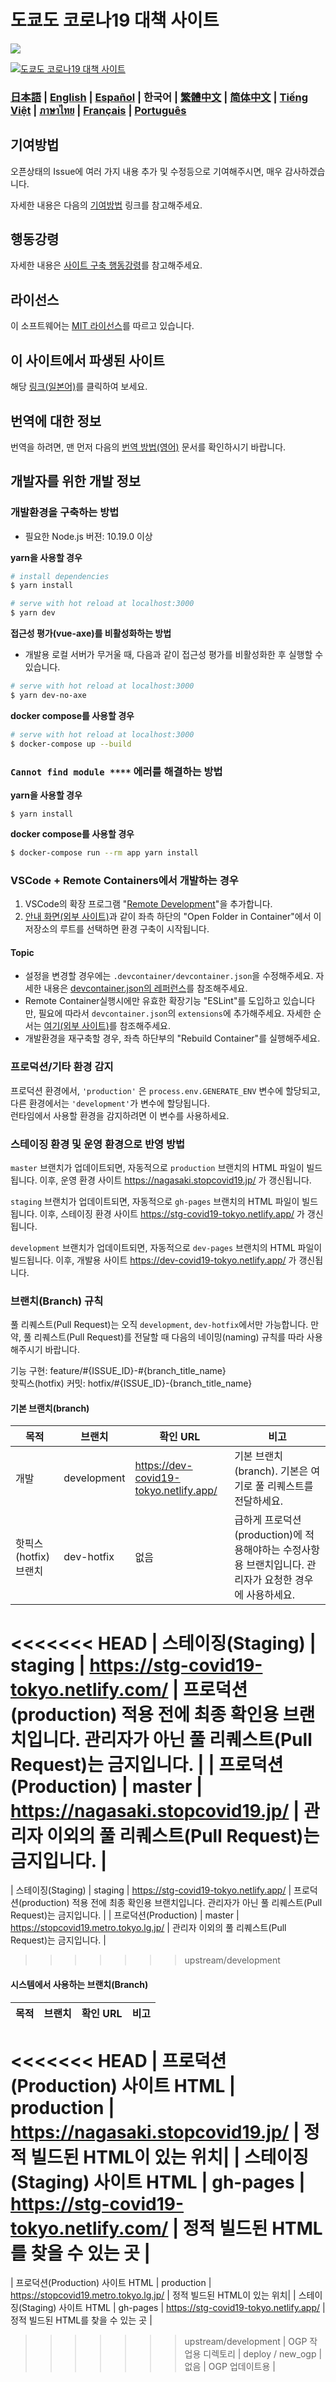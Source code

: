 # 도쿄도 코로나19 대책 사이트

![](https://github.com/tokyo-metropolitan-gov/covid19/workflows/production%20deploy/badge.svg)

[![도쿄도 코로나19 대책 사이트](https://user-images.githubusercontent.com/1301149/75629392-1d19d900-5c25-11ea-843d-2d4376e3a560.png)](https://nagasaki.stopcovid19.jp/)

### [日本語](./../../README.md) | [English](./../en/README.md) | [Español](./../es/README.md) | 한국어 | [繁體中文](./../zh_TW/README.md) | [简体中文](./../zh_CN/README.md) | [Tiếng Việt](./../vi/README.md) | [ภาษาไทย](./../th/README.md) | [Français](./../fr/README.md) | [Português](./../pt_BR/README.md)


## 기여방법
오픈상태의 Issue에 여러 가지 내용 추가 및 수정등으로 기여해주시면, 매우 감사하겠습니다.

자세한 내용은 다음의 [기여방법](./CONTRIBUTING.md) 링크를 참고해주세요.


## 행동강령
자세한 내용은 [사이트 구축 행동강령](./CODE_OF_CONDUCT.md)를 참고해주세요.


## 라이선스
이 소프트웨어는 [MIT 라이선스](./../../LICENSE.txt)를 따르고 있습니다.

## 이 사이트에서 파생된 사이트

해당 [링크(일본어)](./../../FORKED_SITES.md)를 클릭하여 보세요.

## 번역에 대한 정보

번역을 하려면, 맨 먼저 다음의 [번역 방법(영어)](./../../TRANSLATION.md) 문서를 확인하시기 바랍니다.

## 개발자를 위한 개발 정보

### 개발환경을 구축하는 방법

- 필요한 Node.js 버젼: 10.19.0 이상

**yarn을 사용할 경우**
```bash
# install dependencies
$ yarn install

# serve with hot reload at localhost:3000
$ yarn dev
```


**접근성 평가(vue-axe)를 비활성화하는 방법**

- 개발용 로컬 서버가 무거울 때, 다음과 같이 접근성 평가를 비활성화한 후 실행할 수 있습니다.

```bash
# serve with hot reload at localhost:3000
$ yarn dev-no-axe
```


**docker compose를 사용할 경우**
```bash
# serve with hot reload at localhost:3000
$ docker-compose up --build
```

### `Cannot find module ****` 에러를 해결하는 방법

**yarn을 사용할 경우**
```
$ yarn install
```

**docker compose를 사용할 경우**
```bash
$ docker-compose run --rm app yarn install
```

### VSCode + Remote Containers에서 개발하는 경우

1. VSCode의 확장 프로그램 "[Remote Development](https://marketplace.visualstudio.com/items?itemName=ms-vscode-remote.vscode-remote-extensionpack)"을 추가합니다.
2. [안내 화면(외부 사이트)](https://code.visualstudio.com/docs/remote/containers#_quick-start-try-a-dev-container)과 같이 좌측 하단의 "Open Folder in Container"에서 이 저장소의 루트를 선택하면 환경 구축이 시작됩니다.

#### Topic
- 설정을 변경할 경우에는 `.devcontainer/devcontainer.json`을 수정해주세요.
 자세한 내용은 [devcontainer.json의 레퍼런스](https://code.visualstudio.com/docs/remote/containers#_devcontainerjson-reference)를 참조해주세요.
- Remote Container실행시에만 유효한 확장기능 "ESLint"를 도입하고 있습니다만, 필요에 따라서 `devcontainer.json`의 `extensions`에 추가해주세요.
 자세한 순서는 [여기(외부 사이트)](https://code.visualstudio.com/docs/remote/containers#_managing-extensions)를 참조해주세요.
- 개발환경을 재구축할 경우, 좌측 하단부의 "Rebuild Container"를 실행해주세요.

### 프로덕션/기타 환경 감지

프로덕션 환경에서, `'production'` 은 `process.env.GENERATE_ENV` 변수에 할당되고, 다른 환경에서는 `'development'`가 변수에 할당됩니다.  
런타임에서 사용할 환경을 감지하려면 이 변수를 사용하세요.

### 스테이징 환경 및 운영 환경으로 반영 방법

`master` 브랜치가 업데이트되면, 자동적으로  `production` 브랜치의 HTML 파일이 빌드됩니다. 이후, 운영 환경 사이트 https://nagasaki.stopcovid19.jp/ 가 갱신됩니다.

`staging` 브랜치가 업데이트되면, 자동적으로  `gh-pages` 브랜치의 HTML 파일이 빌드됩니다. 이후, 스테이징 환경 사이트 https://stg-covid19-tokyo.netlify.app/ 가 갱신됩니다.

`development` 브랜치가 업데이트되면, 자동적으로  `dev-pages` 브랜치의 HTML 파일이 빌드됩니다. 이후, 개발용 사이트 https://dev-covid19-tokyo.netlify.app/ 가 갱신됩니다.

### 브랜치(Branch) 규칙

풀 리퀘스트(Pull Request)는 오직 `development`, `dev-hotfix`에서만 가능합니다.
만약, 풀 리퀘스트(Pull Request)를 전달할 때 다음의 네이밍(naming) 규칙를 따라 사용해주시기 바랍니다.

기능 구현: feature/#{ISSUE_ID}-#{branch_title_name}  
핫픽스(hotfix) 커밋: hotfix/#{ISSUE_ID}-{branch_title_name} 

#### 기본 브랜치(branch)
| 목적 | 브랜치 | 확인 URL | 비고 |
| ---- | -------- | ---- | ---- |
| 개발 | development | https://dev-covid19-tokyo.netlify.app/ | 기본 브랜치(branch). 기본은 여기로 풀 리퀘스트를 전달하세요.|
| 핫픽스(hotfix) 브랜치 | dev-hotfix | 없음 | 급하게 프로덕션(production)에 적용해야하는 수정사항용 브랜치입니다. 관리자가 요청한 경우에 사용하세요. |
<<<<<<< HEAD
| 스테이징(Staging) | staging | https://stg-covid19-tokyo.netlify.com/ | 프로덕션(production) 적용 전에 최종 확인용 브랜치입니다. 관리자가 아닌 풀 리퀘스트(Pull Request)는 금지입니다. |
| 프로덕션(Production) | master | https://nagasaki.stopcovid19.jp/ | 관리자 이외의 풀 리퀘스트(Pull Request)는 금지입니다. |
=======
| 스테이징(Staging) | staging | https://stg-covid19-tokyo.netlify.app/ | 프로덕션(production) 적용 전에 최종 확인용 브랜치입니다. 관리자가 아닌 풀 리퀘스트(Pull Request)는 금지입니다. |
| 프로덕션(Production) | master | https://stopcovid19.metro.tokyo.lg.jp/ | 관리자 이외의 풀 리퀘스트(Pull Request)는 금지입니다. |
>>>>>>> upstream/development

#### 시스템에서 사용하는 브랜치(Branch)
| 목적 | 브랜치 | 확인 URL | 비고 |
| ---- | -------- | ---- | ---- |
<<<<<<< HEAD
| 프로덕션(Production) 사이트 HTML | production | https://nagasaki.stopcovid19.jp/ | 정적 빌드된 HTML이 있는 위치|
| 스테이징(Staging) 사이트 HTML | gh-pages | https://stg-covid19-tokyo.netlify.com/ | 정적 빌드된 HTML를 찾을 수 있는 곳 |
=======
| 프로덕션(Production) 사이트 HTML | production | https://stopcovid19.metro.tokyo.lg.jp/ | 정적 빌드된 HTML이 있는 위치|
| 스테이징(Staging) 사이트 HTML | gh-pages | https://stg-covid19-tokyo.netlify.app/ | 정적 빌드된 HTML를 찾을 수 있는 곳 |
>>>>>>> upstream/development
| OGP 작업용 디렉토리 | deploy / new_ogp | 없음 | OGP 업데이트용 |

